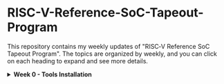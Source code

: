 # RISC-V-Reference-SoC-Tapeout-Program
This repository contains my weekly updates of "RISC‑V Reference SoC Tapeout Program". The topics are organized by weekly, and you can click on each heading to expand and see more details.
<details>
<summary><b>Week 0 - Tools Installation</b></summary>
<br>
    
# Week 0 - Toosl installation
## Yosys

```bash
$ git clone https://github.com/YosysHQ/yosys.git
$ cd yosys 
$ sudo apt install make (If make is not installed please install it) 
$ sudo apt-get install build-essential clang bison flex \
    libreadline-dev gawk tcl-dev libffi-dev git \
    graphviz xdot pkg-config python3 libboost-system-dev \
    libboost-python-dev libboost-filesystem-dev zlib1g-dev
$ make 
$ sudo make install
```
![Image Alt](yosys.png)
## Iverilog

```bash
$ sudo apt-get install iverilog
```
![Image Alt](iverilog.png)
## GTKWave

```bash
$ sudo apt update
$ sudo apt install gtkwave
```
![Image Alt](gtkwave.png)

